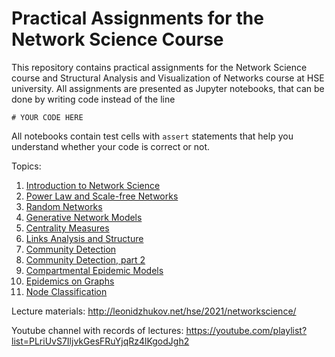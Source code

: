 # Practical Assignments for the Network Science Course

This repository contains practical assignments for the Network Science course and Structural Analysis and Visualization of Networks course at HSE university. All assignments are presented as Jupyter notebooks, that can be done by writing code instead of the line 
```
# YOUR CODE HERE
```
All notebooks contain test cells with `assert` statements that help you understand whether your code is correct or not.

Topics:
1. [Introduction to Network Science](assignment_intro)
2. [Power Law and Scale-free Networks](assignment_power_law)
3. [Random Networks](assignment_random_networks)
4. [Generative Network Models](assignment_generative_network_models)
5. [Centrality Measures](assignment_centrality_measures)
6. [Links Analysis and Structure](assignment_link_structure)
7. [Community Detection](assignment_communities)
8. [Community Detection, part 2](assignment_communities_2)
9. [Compartmental Epidemic Models](assignment_compartmental_epidemics)
10. [Epidemics on Graphs](assignment_epidemics_on_graphs)
11. [Node Classification](assignment_node_classification)

Lecture materials: http://leonidzhukov.net/hse/2021/networkscience/

Youtube channel with records of lectures: https://youtube.com/playlist?list=PLriUvS7IljvkGesFRuYjqRz4lKgodJgh2
